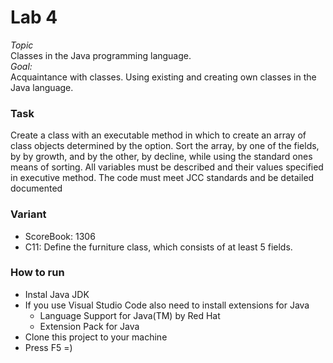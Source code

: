# Lab 4

_Topic_<br>
Classes in the Java programming language.<br>
_Goal:_<br>
Acquaintance with classes. Using existing and creating
own classes in the Java language.

### Task

Create a class with an executable method in which to create an array of class objects
determined by the option. Sort the array, by one of the fields, by
by growth, and by the other, by decline, while using the standard ones
means of sorting. All variables must be described and their values ​​specified in
executive method. The code must meet JCC standards and be detailed
documented

### Variant

- ScoreBook: 1306
- C11: Define the furniture class, which consists of at least 5 fields.

### How to run

- Instal Java JDK
- If you use Visual Studio Code also need to install extensions for Java
  - Language Support for Java(TM) by Red Hat
  - Extension Pack for Java
- Clone this project to your machine
- Press F5 =)
